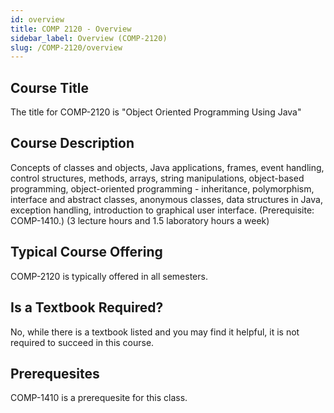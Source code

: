 ```yaml
---
id: overview
title: COMP 2120 - Overview
sidebar_label: Overview (COMP-2120)
slug: /COMP-2120/overview
---
```


## Course Title

The title for COMP-2120 is "Object Oriented Programming Using Java"

## Course Description

Concepts of classes and objects, Java applications, frames, event handling, control structures, methods, arrays, string manipulations, object-based programming, object-oriented programming - inheritance, polymorphism, interface and abstract classes, anonymous classes, data structures in Java, exception handling, introduction to graphical user interface. (Prerequisite: COMP-1410.) (3 lecture hours and 1.5 laboratory hours a week)

## Typical Course Offering

COMP-2120 is typically offered in all semesters.

## Is a Textbook Required?

No, while there is a textbook listed and you may find it helpful, it is not required to succeed in this course.

## Prerequesites

COMP-1410 is a prerequesite for this class.
